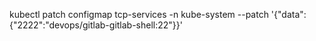 kubectl patch configmap tcp-services -n kube-system --patch '{"data":{"2222":"devops/gitlab-gitlab-shell:22"}}'
